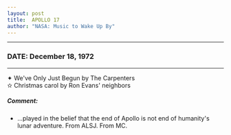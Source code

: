```yaml
---
layout: post
title:  APOLLO 17
author: "NASA: Music to Wake Up By"
---
```


----
### DATE: December 18, 1972
----
✦ We've Only Just Begun by The Carpenters  &nbsp;<br />✫ Christmas carol by Ron Evans' neighbors

##### Comment:
* ...played in the belief that the end of Apollo is not end of humanity's lunar adventure. From ALSJ.
From MC.
